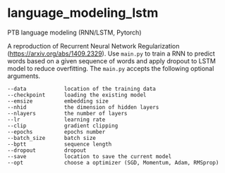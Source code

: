 # language_modeling_lstm
PTB language modeling (RNN/LSTM, Pytorch)

A reproduction of Recurrent Neural Network Regularization (https://arxiv.org/abs/1409.2329). Use `main.py` to train a RNN to predict words based on a given sequence of words and apply dropout to LSTM model to reduce overfitting. The `main.py` accepts the following optional arguments.

```
--data            location of the training data
--checkpoint      loading the existing model
--emsize          embedding size
--nhid            the dimension of hidden layers
--nlayers         the number of layers
--lr              learning rate
--clip            gradient clipping
--epochs          epochs number
--batch_size      batch size
--bptt            sequence length
--dropout         dropout
--save            location to save the current model
--opt             choose a optimizer (SGD, Momentum, Adam, RMSprop)
```

